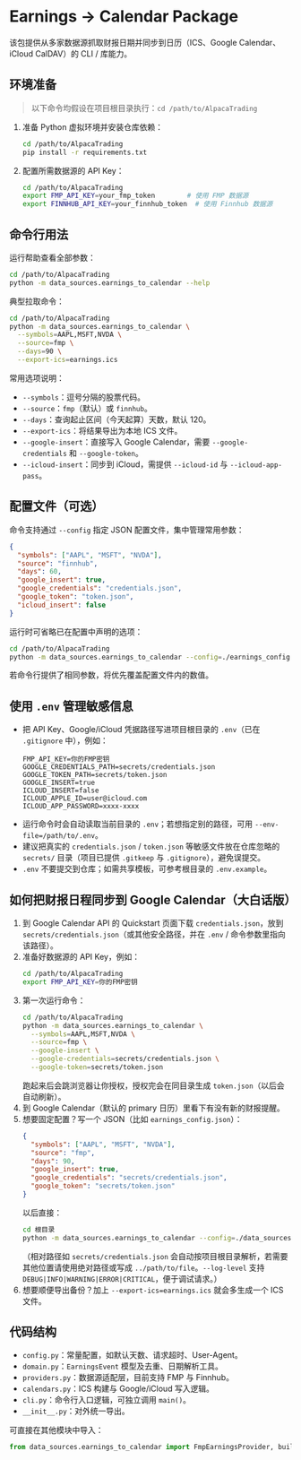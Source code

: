 # Earnings → Calendar Package

该包提供从多家数据源抓取财报日期并同步到日历（ICS、Google Calendar、iCloud CalDAV）的 CLI / 库能力。

## 环境准备

> 以下命令均假设在项目根目录执行：`cd /path/to/AlpacaTrading`

1. 准备 Python 虚拟环境并安装仓库依赖：
   ```bash
   cd /path/to/AlpacaTrading
   pip install -r requirements.txt
   ```
2. 配置所需数据源的 API Key：
   ```bash
   cd /path/to/AlpacaTrading
   export FMP_API_KEY=your_fmp_token        # 使用 FMP 数据源
   export FINNHUB_API_KEY=your_finnhub_token  # 使用 Finnhub 数据源
   ```

## 命令行用法

运行帮助查看全部参数：
```bash
cd /path/to/AlpacaTrading
python -m data_sources.earnings_to_calendar --help
```

典型拉取命令：
```bash
cd /path/to/AlpacaTrading
python -m data_sources.earnings_to_calendar \
  --symbols=AAPL,MSFT,NVDA \
  --source=fmp \
  --days=90 \
  --export-ics=earnings.ics
```

常用选项说明：
- `--symbols`：逗号分隔的股票代码。
- `--source`：`fmp`（默认）或 `finnhub`。
- `--days`：查询起止区间（今天起算）天数，默认 120。
- `--export-ics`：将结果导出为本地 ICS 文件。
- `--google-insert`：直接写入 Google Calendar，需要 `--google-credentials` 和 `--google-token`。
- `--icloud-insert`：同步到 iCloud，需提供 `--icloud-id` 与 `--icloud-app-pass`。

## 配置文件（可选）

命令支持通过 `--config` 指定 JSON 配置文件，集中管理常用参数：
```json
{
  "symbols": ["AAPL", "MSFT", "NVDA"],
  "source": "finnhub",
  "days": 60,
  "google_insert": true,
  "google_credentials": "credentials.json",
  "google_token": "token.json",
  "icloud_insert": false
}
```

运行时可省略已在配置中声明的选项：
```bash
cd /path/to/AlpacaTrading
python -m data_sources.earnings_to_calendar --config=./earnings_config.json
```
若命令行提供了相同参数，将优先覆盖配置文件内的数值。

## 使用 `.env` 管理敏感信息

- 把 API Key、Google/iCloud 凭据路径写进项目根目录的 `.env`（已在 `.gitignore` 中），例如：
  ```
  FMP_API_KEY=你的FMP密钥
  GOOGLE_CREDENTIALS_PATH=secrets/credentials.json
  GOOGLE_TOKEN_PATH=secrets/token.json
  GOOGLE_INSERT=true
  ICLOUD_INSERT=false
  ICLOUD_APPLE_ID=user@icloud.com
  ICLOUD_APP_PASSWORD=xxxx-xxxx
  ```
- 运行命令时会自动读取当前目录的 `.env`；若想指定别的路径，可用 `--env-file=/path/to/.env`。
- 建议把真实的 `credentials.json` / `token.json` 等敏感文件放在仓库忽略的 `secrets/` 目录（项目已提供 `.gitkeep` 与 `.gitignore`），避免误提交。
- `.env` 不要提交到仓库；如需共享模板，可参考根目录的 `.env.example`。

## 如何把财报日程同步到 Google Calendar（大白话版）

1. 到 Google Calendar API 的 Quickstart 页面下载 `credentials.json`，放到 `secrets/credentials.json`（或其他安全路径，并在 `.env` / 命令参数里指向该路径）。
2. 准备好数据源的 API Key，例如：
   ```bash
   cd /path/to/AlpacaTrading
   export FMP_API_KEY=你的FMP密钥
   ```
3. 第一次运行命令：
   ```bash
   cd /path/to/AlpacaTrading
   python -m data_sources.earnings_to_calendar \
     --symbols=AAPL,MSFT,NVDA \
     --source=fmp \
     --google-insert \
     --google-credentials=secrets/credentials.json \
     --google-token=secrets/token.json
   ```
   跑起来后会跳浏览器让你授权，授权完会在同目录生成 `token.json`（以后会自动刷新）。
4. 到 Google Calendar（默认的 primary 日历）里看下有没有新的财报提醒。
5. 想要固定配置？写一个 JSON（比如 `earnings_config.json`）：
   ```json
   {
     "symbols": ["AAPL", "MSFT", "NVDA"],
     "source": "fmp",
     "days": 90,
     "google_insert": true,
     "google_credentials": "secrets/credentials.json",
     "google_token": "secrets/token.json"
   }
   ```
   以后直接：
   ```bash
   cd 根目录
   python -m data_sources.earnings_to_calendar --config=./data_sources/earnings_to_calendar/earnings_config.json --env-file=.env --log-level=INFO
   ```
   （相对路径如 `secrets/credentials.json` 会自动按项目根目录解析，若需要其他位置请使用绝对路径或写成 `../path/to/file`。`--log-level` 支持 `DEBUG|INFO|WARNING|ERROR|CRITICAL`，便于调试请求。）
6. 想要顺便导出备份？加上 `--export-ics=earnings.ics` 就会多生成一个 ICS 文件。

## 代码结构

- `config.py`：常量配置，如默认天数、请求超时、User-Agent。
- `domain.py`：`EarningsEvent` 模型及去重、日期解析工具。
- `providers.py`：数据源适配层，目前支持 FMP 与 Finnhub。
- `calendars.py`：ICS 构建与 Google/iCloud 写入逻辑。
- `cli.py`：命令行入口逻辑，可独立调用 `main()`。
- `__init__.py`：对外统一导出。

可直接在其他模块中导入：
```python
from data_sources.earnings_to_calendar import FmpEarningsProvider, build_ics
```

